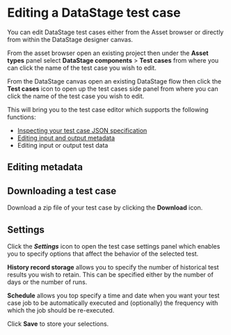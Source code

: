 # Editing a DataStage test case

You can edit DataStage test cases either from the Asset browser or directly from within the DataStage designer canvas.

From the asset browser open an existing project then under the **Asset types** panel select **DataStage components** > **Test cases** from where you can click the name of the test case you wish to edit.

From the DataStage canvas open an existing DataStage flow then click the **Test cases** icon to open up the test cases side panel from where you can click the name of the test case you wish to edit.

This will bring you to the test case editor which supports the following functions:

* [Inspecting your test case JSON specification](test-specification-format.md)
* [Editing input and output metadata](editing-test-data.md)
* Editing input or output test data



## Editing metadata


## Downloading a test case

Download a zip file of your test case by clicking the **Download** icon. 

## Settings

Click the ***Settings*** icon to open the test case settings panel which enables you to specify options that affect the behavior of the selected test.

**History record storage** allows you to specify the number of historical test results you wish to retain. This can be specified either by the number of days or the number of runs.

**Schedule** allows you top specify a time and date when you want your test case job to be automatically executed and (optionally) the frequency with which the job should be re-executed.

Click **Save** to store your selections.
